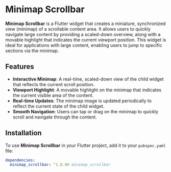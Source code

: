 # Minimap Scrollbar

**Minimap Scrollbar** is a Flutter widget that creates a miniature, synchronized view (minimap) of a scrollable content area. It allows users to quickly navigate large content by providing a scaled-down overview, along with a movable highlight that indicates the current viewport position. This widget is ideal for applications with large content, enabling users to jump to specific sections via the minimap.

## Features

- **Interactive Minimap**: A real-time, scaled-down view of the child widget that reflects the current scroll position.
- **Viewport Highlight**: A movable highlight on the minimap that indicates the current visible area of the content.
- **Real-time Updates**: The minimap image is updated periodically to reflect the current state of the child widget.
- **Smooth Navigation**: Users can tap or drag on the minimap to quickly scroll and navigate through the content.
  
## Installation

To use **Minimap Scrollbar** in your Flutter project, add it to your `pubspec.yaml` file:

```yaml
dependencies:
  minimap_scrollbar: ^1.0.0# minimap_scrollbar

